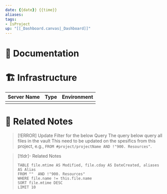 ```yaml
---
date: {{date}} {{time}}
aliases: 
tags:
- IsProject
up: "[[_Dashboard.canvas|_Dashboard]]"
---
```



# 📃 Documentation


# 🏗️ Infrastructure
| Server Name | Type | Environment |
| ---- | ---- | ---- |
|  |  |  |

# 🔗 Related Notes


> [!ERROR] Update Filter for the below Query
> The query below query all files in the vault This need to be updated on the spesifics from this project, e.g., `FROM #project/projectName AND !"900. Resources"`.


> [!tldr]- Related Notes
> ```dataview
> TABLE file.mtime AS Modified, file.cday AS DateCreated, aliases AS Alias
> FROM ""  AND !"900. Resources"
> WHERE file.name != this.file.name 
> SORT file.mtime DESC
> LIMIT 10
> ```